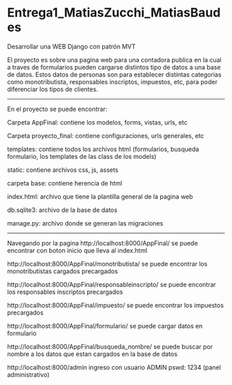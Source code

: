 # Entrega1_MatiasZucchi_MatiasBaudes
Desarrollar una WEB Django con patrón MVT

El proyecto es sobre una pagina web para una contadora publica en la cual a traves de formularios pueden cargarse distintos tipo de datos a una base de datos. 
Estos datos de personas son para establecer distintas categorias como monotributista, responsables inscriptos, impuestos, etc, para poder diferenciar los tipos de clientes.

------------------------------------------------------------------------------------------------------------------------------------------------------------------------------

En el proyecto se puede encontrar:

Carpeta AppFinal: contiene los modelos, forms, vistas, urls, etc

Carpeta proyecto_final: contiene configuraciones, urls generales, etc

templates: contiene todos los archivos html (formularios, busqueda formulario, los templates de las class de los models)

static: contiene archivos css, js, assets 

carpeta base: contiene herencia de html

index.html: archivo que tiene la plantilla general de la pagina web

db.sqlite3: archivo de la base de datos

manage.py: archivo donde se generan las migraciones

------------------------------------------------------------------------------------------------------------------------------------------------------------------------------

Navegando por la pagina http://localhost:8000/AppFinal/ se puede encontrar con boton inicio que lleva al index.html

http://localhost:8000/AppFinal/monotributista/ se puede encontrar los monotributistas cargados precargados

http://localhost:8000/AppFinal/responsableinscripto/ se puede encontrar los responsables inscriptos precargados

http://localhost:8000/AppFinal/impuesto/ se puede encontrar los impuestos precargados

http://localhost:8000/AppFinal/formulario/ se puede cargar datos en formulario

http://localhost:8000/AppFinal/busqueda_nombre/ se puede buscar por nombre a los datos que estan cargados en la base de datos

http://localhost:8000/admin  ingreso con usuario ADMIN pswd: 1234 (panel administrativo)


